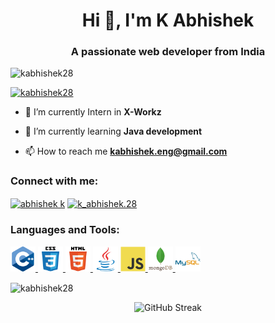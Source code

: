 <h1 align="center">Hi 👋, I'm K Abhishek</h1>
<h3 align="center">A passionate web developer from India</h3>

<p align="left"> <img src="https://komarev.com/ghpvc/?username=kabhishek28&label=Profile%20views&color=0e75b6&style=flat" alt="kabhishek28" /> </p>

<p align="left"> <a href="https://github.com/ryo-ma/github-profile-trophy"><img src="https://github-profile-trophy.vercel.app/?username=kabhishek28" alt="kabhishek28" /></a> </p>

- 🔭 I’m currently Intern in **X-Workz**

- 🌱 I’m currently learning **Java development**

- 📫 How to reach me **kabhishek.eng@gmail.com**

<h3 align="left">Connect with me:</h3>
<p align="left">
<a href="https://www.linkedin.com/in/abhishek-k-2b8261264/" target="blank"><img align="center" src="https://raw.githubusercontent.com/rahuldkjain/github-profile-readme-generator/master/src/images/icons/Social/linked-in-alt.svg" alt="abhishek k" height="30" width="40" /></a>
<a href="https://instagram.com/k_abhishek.28" target="blank"><img align="center" src="https://raw.githubusercontent.com/rahuldkjain/github-profile-readme-generator/master/src/images/icons/Social/instagram.svg" alt="k_abhishek.28" height="30" width="40" /></a>
</p>

<h3 align="left">Languages and Tools:</h3>
<p align="left"> <a href="https://www.w3schools.com/cpp/" target="_blank" rel="noreferrer"> <img src="https://raw.githubusercontent.com/devicons/devicon/master/icons/cplusplus/cplusplus-original.svg" alt="cplusplus" width="40" height="40"/> </a> <a href="https://www.w3schools.com/css/" target="_blank" rel="noreferrer"> <img src="https://raw.githubusercontent.com/devicons/devicon/master/icons/css3/css3-original-wordmark.svg" alt="css3" width="40" height="40"/> </a> <a href="https://www.w3.org/html/" target="_blank" rel="noreferrer"> <img src="https://raw.githubusercontent.com/devicons/devicon/master/icons/html5/html5-original-wordmark.svg" alt="html5" width="40" height="40"/> </a> <a href="https://www.java.com" target="_blank" rel="noreferrer"> <img src="https://raw.githubusercontent.com/devicons/devicon/master/icons/java/java-original.svg" alt="java" width="40" height="40"/> </a> <a href="https://developer.mozilla.org/en-US/docs/Web/JavaScript" target="_blank" rel="noreferrer"> <img src="https://raw.githubusercontent.com/devicons/devicon/master/icons/javascript/javascript-original.svg" alt="javascript" width="40" height="40"/> </a> <a href="https://www.mongodb.com/" target="_blank" rel="noreferrer"> <img src="https://raw.githubusercontent.com/devicons/devicon/master/icons/mongodb/mongodb-original-wordmark.svg" alt="mongodb" width="40" height="40"/> </a> <a href="https://www.mysql.com/" target="_blank" rel="noreferrer"> <img src="https://raw.githubusercontent.com/devicons/devicon/master/icons/mysql/mysql-original-wordmark.svg" alt="mysql" width="40" height="40"/> </a> </p>

<p><img align="center" src="https://github-readme-stats.vercel.app/api/top-langs?username=kabhishek28&show_icons=true&locale=en&layout=compact" alt="kabhishek28" /></p>

<p align="center">
  <img src="[https://github-readme-streak-stats.herokuapp.com/?user=kabhishek28&theme=github-dark&hide_border=true](https://github-readme-streak-stats.herokuapp.com/?user=kabhishek28&theme=github-dark&hide_border=true)" alt="GitHub Streak" />
</p>


